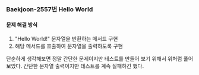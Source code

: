 ### Baekjoon-2557번 Hello World

#### 문제 해결 방식

1. "Hello World!" 문자열을 반환하는 메서드 구현
2. 해당 메서드를 호출하여 문자열을 출력하도록 구현

단순하게 생각해보면 정말 간단한 문제이지만 테스트를 만들어 보기 위해서 위처럼 풀어보았다. 간단한 문자열 출력이지만 테스트를 계속 실패하긴 했다.

